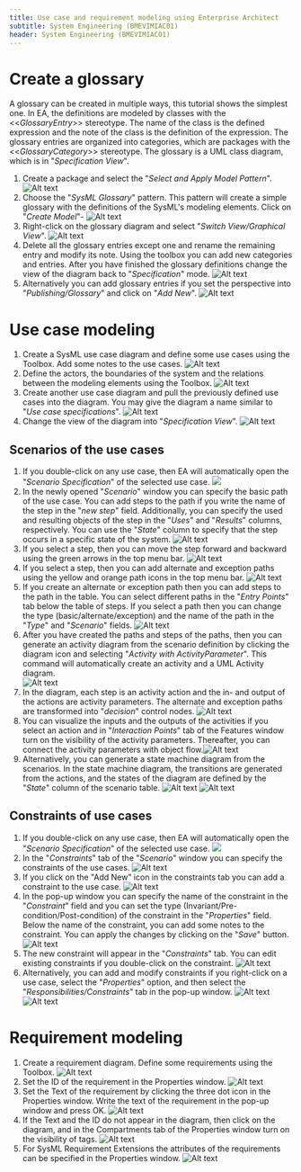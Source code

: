 ```yaml
---
title: Use case and requirement modeling using Enterprise Architect
subtitle: System Engineering (BMEVIMIAC01)
header: System Engineering (BMEVIMIAC01)
---
```


# Create a glossary

A glossary can be created in multiple ways, this tutorial shows the simplest one. In EA, the definitions are modeled by classes with the <<*GlossaryEntry*\>\> stereotype. The name of the class is the defined expression and the note of the class is the definition of the expression. The glossary entries are organized into categories, which are packages with the <<*GlossaryCategory*\>\> stereotype. The glossary is a UML class diagram, which is in "*Specification View*".

1. Create a package and select the "*Select and Apply Model Pattern*".
![Alt text](figs/ea-uc-and-req-modeling/image.png)
1. Choose the "*SysML Glossary*" pattern. This pattern will create a simple glossary with the definitions of the SysML's modeling elements. Click on "*Create Model*"-
![Alt text](figs/ea-uc-and-req-modeling/image-1.png)
1. Right-click on the glossary diagram and select "*Switch View/Graphical View*".
![Alt text](figs/ea-uc-and-req-modeling/image-2.png)
1. Delete all the glossary entries except one and rename the remaining entry and modify its note. Using the toolbox you can add new categories and entries. After you have finished the glossary definitions change the view of the diagram back to "*Specification*" mode.
![Alt text](figs/ea-uc-and-req-modeling/image-3.png)
1. Alternatively you can add glossary entries if you set the perspective into "*Publishing/Glossary*" and click on "*Add New*".
![Alt text](figs/ea-uc-and-req-modeling/image-4.png)

# Use case modeling

1. Create a SysML use case diagram and define some use cases using the Toolbox. Add some notes to the use cases.
![Alt text](figs/ea-uc-and-req-modeling/image-5.png)
1. Define the actors, the boundaries of the system and the relations between the modeling elements using the Toolbox.
![Alt text](figs/ea-uc-and-req-modeling/image-6.png)
1. Create another use case diagram and pull the previously defined use cases into the diagram. You may give the diagram a name similar to "*Use case specifications*".
![Alt text](figs/ea-uc-and-req-modeling/image-7.png)
1. Change the view of the diagram into "*Specification View*".
![Alt text](figs/ea-uc-and-req-modeling/image-8.png)


## Scenarios of the use cases
1. If you double-click on any use case, then EA will automatically open the "*Scenario Specification*" of the selected use case.
![](figs/ea-scenarios-and-constraints/image.png)
1. In the newly opened "*Scenario*" window you can specify the basic path of the use case. You can add steps to the path if you write the name of the step in the "*new step*" field. Additionally, you can specify the used and resulting objects of the step in the "*Uses*" and "*Results*" columns, respectively. You can use the "*State*" column to specify that the step occurs in a specific state of the system.
![Alt text](figs/ea-scenarios-and-constraints/image-1.png)
2. If you select a step, then you can move the step forward and backward using the green arrows in the top menu bar.
![Alt text](figs/ea-scenarios-and-constraints/image-2.png)
3. If you select a step, then you can add alternate and exception paths using the yellow and orange path icons in the top menu bar.
![Alt text](figs/ea-scenarios-and-constraints/image-3.png)
1. If you create an alternate or exception path then you can add steps to the path in the table. You can select different paths in the "*Entry Points*" tab below the table of steps. If you select a path then you can change the type (basic/alternate/exception) and the name of the path in the "*Type*" and "*Scenario*" fields.
![Alt text](figs/ea-scenarios-and-constraints/image-4.png)
1. After you have created the paths and steps of the paths, then you can generate an activity diagram from the scenario definition by clicking the diagram icon and selecting "*Activity with ActivityParameter*". This command will automatically create an activity and a UML Activity diagram.   
![Alt text](figs/ea-scenarios-and-constraints/image-5.png)
2. In the diagram, each step is an activity action and the in- and output of the actions are activity parameters. The alternate and exception paths are transformed into "*decision*" control nodes. 
![Alt text](figs/ea-scenarios-and-constraints/image-6.png)
3. You can visualize the inputs and the outputs of the activities if you select an action and in "*Interaction Points*" tab of the Features window turn on the visibility of the activity parameters. Thereafter, you can connect the activity parameters with object flow.![Alt text](figs/ea-scenarios-and-constraints/image-7.png)
4. Alternatively, you can generate a state machine diagram from the scenarios. In the state machine diagram, the transitions are generated from the actions, and the states of the diagram are defined by the "*State*" column of the scenario table.
![Alt text](figs/ea-scenarios-and-constraints/image-8.png)
![Alt text](figs/ea-scenarios-and-constraints/image-9.png)

## Constraints of use cases

1. If you double-click on any use case, then EA will automatically open the "*Scenario Specification*" of the selected use case.
![](figs/ea-scenarios-and-constraints/image.png)
1. In the "*Constraints*" tab of the "*Scenario*" window you can specify the constraints of the use cases. 
![Alt text](figs/ea-scenarios-and-constraints/image-10.png)
1. If you click on the "Add New" icon in the constraints tab you can add a constraint to the use case.
![Alt text](figs/ea-scenarios-and-constraints/image-11.png)
1. In the pop-up window you can specify the name of the constraint in the "*Constraint*" field and you can set the type (Invariant/Pre-condition/Post-condition) of the constraint in the "*Properties*" field. Below the name of the constraint, you can add some notes to the constraint. You can apply the changes by clicking on the "*Save*" button.
![Alt text](figs/ea-scenarios-and-constraints/image-12.png)
1. The new constraint will appear in the "*Constraints*" tab. You can edit existing constraints if you double-click on the constraint.
![Alt text](figs/ea-scenarios-and-constraints/image-13.png)
1. Alternatively, you can add and modify constraints if you right-click on a use case, select the "*Properties*" option, and then select the "*Responsibilities/Constraints*" tab in the pop-up window.
![Alt text](figs/ea-scenarios-and-constraints/image-14.png)
![Alt text](figs/ea-scenarios-and-constraints/image-15.png)




# Requirement modeling

1. Create a requirement diagram. Define some requirements using the Toolbox.
![Alt text](figs/ea-uc-and-req-modeling/image-9.png)
1. Set the ID of the requirement in the Properties window.
![Alt text](figs/ea-uc-and-req-modeling/image-10.png)
1. Set the Text of the requirement by clicking the three dot icon in the Properties window. Write the text of the requirement in the pop-up window and press OK.
![Alt text](figs/ea-uc-and-req-modeling/image-11.png)
1. If the Text and the ID do not appear in the diagram, then click on the diagram, and in the Compartments tab of the Properties window turn on the visibility of tags.
![Alt text](figs/ea-uc-and-req-modeling/image-12.png)
1. For SysML Requirement Extensions the attributes of the requirements can be specified in the Properties window.
![Alt text](figs/ea-uc-and-req-modeling/image-13.png)
